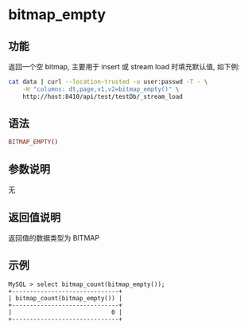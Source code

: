 # bitmap_empty

## 功能

返回一个空 bitmap, 主要用于 insert 或 stream load 时填充默认值, 如下例:

```bash
cat data | curl --location-trusted -u user:passwd -T - \
    -H "columns: dt,page,v1,v2=bitmap_empty()" \
    http://host:8410/api/test/testDb/_stream_load
```

## 语法

```Haskell
BITMAP_EMPTY()
```

## 参数说明

无

## 返回值说明

返回值的数据类型为 BITMAP

## 示例

```Plain Text
MySQL > select bitmap_count(bitmap_empty());
+------------------------------+
| bitmap_count(bitmap_empty()) |
+------------------------------+
|                            0 |
+------------------------------+
```
